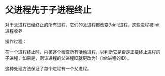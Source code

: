 # 父进程先于子进程终止

对于父进程已经终止的所有进程，它们的父进程都改变为init进程。这些进程被init进程收养

操作过程：

在一个进程终止时，内核逐个检查所有活动进程，以判断它是否是正要终止进程的子进程，如果是，则该进程的父进程ID就更改为1（init进程的ID）。

这种处理方法保证了每个进程有一个父进程。
